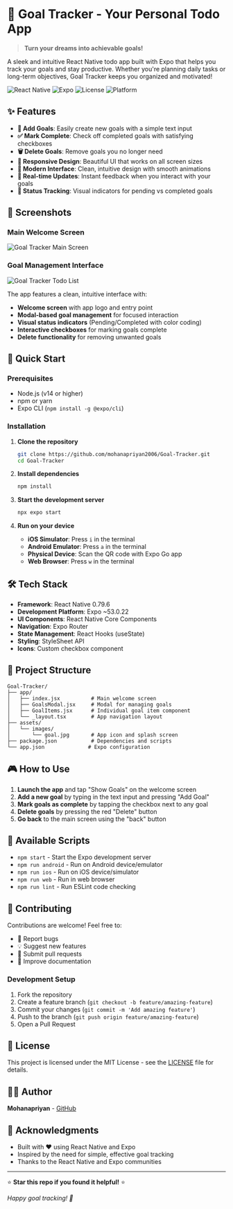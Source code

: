 # 🎯 Goal Tracker - Your Personal Todo App

> **Turn your dreams into achievable goals!** 

A sleek and intuitive React Native todo app built with Expo that helps you track your goals and stay productive. Whether you're planning daily tasks or long-term objectives, Goal Tracker keeps you organized and motivated!

![React Native](https://img.shields.io/badge/React_Native-0.79.6-blue.svg)
![Expo](https://img.shields.io/badge/Expo-~53.0.22-black.svg)
![License](https://img.shields.io/badge/License-MIT-green.svg)
![Platform](https://img.shields.io/badge/Platform-iOS%20%7C%20Android%20%7C%20Web-lightgrey.svg)

## ✨ Features

- **📝 Add Goals**: Easily create new goals with a simple text input
- **✅ Mark Complete**: Check off completed goals with satisfying checkboxes
- **🗑️ Delete Goals**: Remove goals you no longer need
- **📱 Responsive Design**: Beautiful UI that works on all screen sizes
- **🎨 Modern Interface**: Clean, intuitive design with smooth animations
- **💾 Real-time Updates**: Instant feedback when you interact with your goals
- **🌟 Status Tracking**: Visual indicators for pending vs completed goals

## 📱 Screenshots

### Main Welcome Screen
![Goal Tracker Main Screen](https://github.com/user-attachments/assets/6b8c9048-f1a4-4575-ad0d-fc568d3a8ea4)

### Goal Management Interface
![Goal Tracker Todo List](https://github.com/user-attachments/assets/65cbd629-44f5-4247-b315-9c08665e3565)

The app features a clean, intuitive interface with:
- **Welcome screen** with app logo and entry point
- **Modal-based goal management** for focused interaction
- **Visual status indicators** (Pending/Completed with color coding)
- **Interactive checkboxes** for marking goals complete
- **Delete functionality** for removing unwanted goals

## 🚀 Quick Start

### Prerequisites

- Node.js (v14 or higher)
- npm or yarn
- Expo CLI (`npm install -g @expo/cli`)

### Installation

1. **Clone the repository**
   ```bash
   git clone https://github.com/mohanapriyan2006/Goal-Tracker.git
   cd Goal-Tracker
   ```

2. **Install dependencies**
   ```bash
   npm install
   ```

3. **Start the development server**
   ```bash
   npx expo start
   ```

4. **Run on your device**
   - **iOS Simulator**: Press `i` in the terminal
   - **Android Emulator**: Press `a` in the terminal  
   - **Physical Device**: Scan the QR code with Expo Go app
   - **Web Browser**: Press `w` in the terminal

## 🛠️ Tech Stack

- **Framework**: React Native 0.79.6
- **Development Platform**: Expo ~53.0.22
- **UI Components**: React Native Core Components
- **Navigation**: Expo Router
- **State Management**: React Hooks (useState)
- **Styling**: StyleSheet API
- **Icons**: Custom checkbox component

## 📂 Project Structure

```
Goal-Tracker/
├── app/
│   ├── index.jsx          # Main welcome screen
│   ├── GoalsModal.jsx     # Modal for managing goals
│   ├── GoalItems.jsx      # Individual goal item component
│   └── _layout.tsx        # App navigation layout
├── assets/
│   └── images/
│       └── goal.jpg       # App icon and splash screen
├── package.json           # Dependencies and scripts
└── app.json              # Expo configuration
```

## 🎮 How to Use

1. **Launch the app** and tap "Show Goals" on the welcome screen
2. **Add a new goal** by typing in the text input and pressing "Add Goal"
3. **Mark goals as complete** by tapping the checkbox next to any goal
4. **Delete goals** by pressing the red "Delete" button
5. **Go back** to the main screen using the "back" button

## 🔧 Available Scripts

- `npm start` - Start the Expo development server
- `npm run android` - Run on Android device/emulator
- `npm run ios` - Run on iOS device/simulator
- `npm run web` - Run in web browser
- `npm run lint` - Run ESLint code checking

## 🤝 Contributing

Contributions are welcome! Feel free to:

- 🐛 Report bugs
- 💡 Suggest new features
- 🔧 Submit pull requests
- 📖 Improve documentation

### Development Setup

1. Fork the repository
2. Create a feature branch (`git checkout -b feature/amazing-feature`)
3. Commit your changes (`git commit -m 'Add amazing feature'`)
4. Push to the branch (`git push origin feature/amazing-feature`)
5. Open a Pull Request

## 📄 License

This project is licensed under the MIT License - see the [LICENSE](LICENSE) file for details.

## 👨‍💻 Author

**Mohanapriyan** - [GitHub](https://github.com/mohanapriyan2006)

## 🙏 Acknowledgments

- Built with ❤️ using React Native and Expo
- Inspired by the need for simple, effective goal tracking
- Thanks to the React Native and Expo communities

---

⭐ **Star this repo if you found it helpful!** ⭐

*Happy goal tracking! 🎯*
